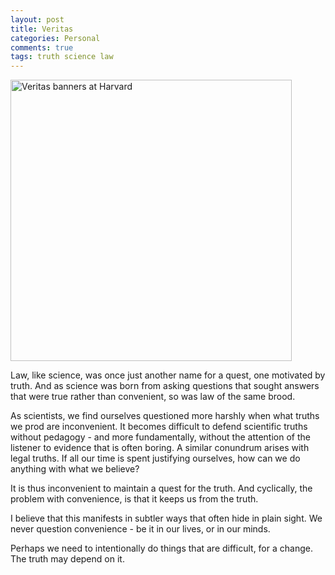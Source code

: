 ```yaml
---
layout: post
title: Veritas
categories: Personal
comments: true
tags: truth science law
---
```


<img src="/images/2018/2018-05-29-Veritas_1.jpg" alt="Veritas banners at Harvard"
	title="Veritas is a double-edged sword" width="450" />

Law, like science, was once just another name for a quest, one motivated by truth. And as science was born from asking questions that sought answers that were true rather than convenient, so was law of the same brood.


As scientists, we find ourselves questioned more harshly when what truths we prod are inconvenient. It becomes difficult to defend scientific truths without pedagogy - and more fundamentally, without the attention of the listener to evidence that is often boring. A similar conundrum arises with legal truths. If all our time is spent justifying ourselves, how can we do anything with what we believe?


It is thus inconvenient to maintain a quest for the truth. And cyclically, the problem with convenience, is that it keeps us from the truth.


I believe that this manifests in subtler ways that often hide in plain sight. We never question convenience - be it in our lives, or in our minds.


Perhaps we need to intentionally do things that are difficult, for a change. The truth may depend on it.
